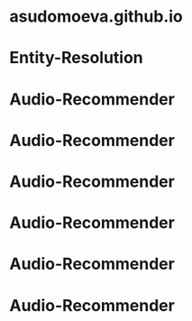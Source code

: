 # asudomoeva.github.io
# Entity-Resolution
# Audio-Recommender
# Audio-Recommender
# Audio-Recommender
# Audio-Recommender
# Audio-Recommender
# Audio-Recommender
